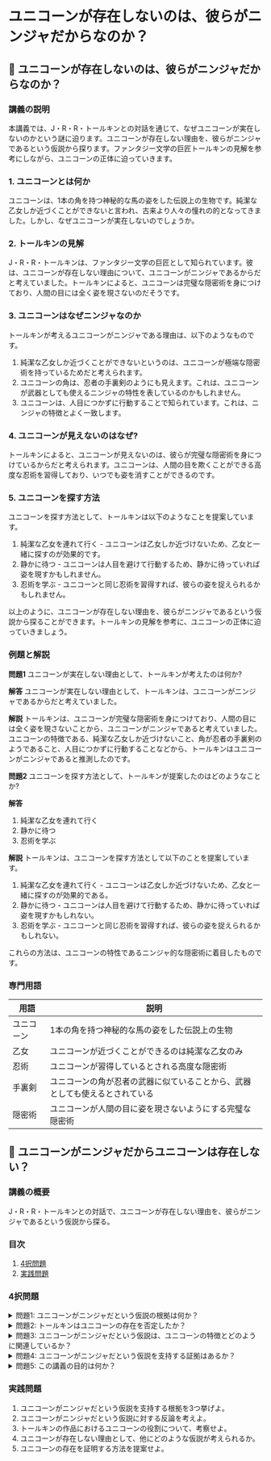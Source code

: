 # ユニコーンが存在しないのは、彼らがニンジャだからなのか？

## 📝 ユニコーンが存在しないのは、彼らがニンジャだからなのか？

<a id="introduction"></a>
### 講義の説明

本講義では、J・R・R・トールキンとの対話を通じて、なぜユニコーンが実在しないのかという謎に迫ります。ユニコーンが存在しない理由を、彼らがニンジャであるという仮説から探ります。ファンタジー文学の巨匠トールキンの見解を参考にしながら、ユニコーンの正体に迫っていきます。

<a id="topic1"></a>
### 1. ユニコーンとは何か

ユニコーンは、1本の角を持つ神秘的な馬の姿をした伝説上の生物です。純潔な乙女しか近づくことができないと言われ、古来より人々の憧れの的となってきました。しかし、なぜユニコーンが実在しないのでしょうか。

<a id="topic2"></a>
### 2. トールキンの見解

J・R・R・トールキンは、ファンタジー文学の巨匠として知られています。彼は、ユニコーンが存在しない理由について、ユニコーンがニンジャであるからだと考えていました。トールキンによると、ユニコーンは完璧な隠密術を身につけており、人間の目には全く姿を現さないのだそうです。

<a id="topic3"></a>
### 3. ユニコーンはなぜニンジャなのか

トールキンが考えるユニコーンがニンジャである理由は、以下のようなものです。

1. 純潔な乙女しか近づくことができないというのは、ユニコーンが極端な隠密術を持っているためだと考えられます。
2. ユニコーンの角は、忍者の手裏剣のようにも見えます。これは、ユニコーンが武器としても使えるニンジャの特性を表しているのかもしれません。
3. ユニコーンは、人目につかずに行動することで知られています。これは、ニンジャの特徴とよく一致します。

<a id="topic4"></a>
### 4. ユニコーンが見えないのはなぜ?

トールキンによると、ユニコーンが見えないのは、彼らが完璧な隠密術を身につけているからだと考えられます。ユニコーンは、人間の目を欺くことができる高度な忍術を習得しており、いつでも姿を消すことができるのです。

<a id="topic5"></a>
### 5. ユニコーンを探す方法

ユニコーンを探す方法として、トールキンは以下のようなことを提案しています。

1. 純潔な乙女を連れて行く - ユニコーンは乙女しか近づけないため、乙女と一緒に探すのが効果的です。
2. 静かに待つ - ユニコーンは人目を避けて行動するため、静かに待っていれば姿を現すかもしれません。
3. 忍術を学ぶ - ユニコーンと同じ忍術を習得すれば、彼らの姿を捉えられるかもしれません。

以上のように、ユニコーンが存在しない理由を、彼らがニンジャであるという仮説から探ることができます。トールキンの見解を参考に、ユニコーンの正体に迫っていきましょう。

<a id="examples"></a>
### 例題と解説

**問題1**
ユニコーンが実在しない理由として、トールキンが考えたのは何か?

**解答**
ユニコーンが実在しない理由として、トールキンは、ユニコーンがニンジャであるからだと考えていました。

**解説**
トールキンは、ユニコーンが完璧な隠密術を身につけており、人間の目には全く姿を現さないことから、ユニコーンがニンジャであると考えていました。ユニコーンの特徴である、純潔な乙女しか近づけないこと、角が忍者の手裏剣のようであること、人目につかずに行動することなどから、トールキンはユニコーンがニンジャであると推測したのです。

**問題2**
ユニコーンを探す方法として、トールキンが提案したのはどのようなことか?

**解答**
1. 純潔な乙女を連れて行く
2. 静かに待つ
3. 忍術を学ぶ

**解説**
トールキンは、ユニコーンを探す方法として以下のことを提案しています。

1. 純潔な乙女を連れて行く - ユニコーンは乙女しか近づけないため、乙女と一緒に探すのが効果的である。
2. 静かに待つ - ユニコーンは人目を避けて行動するため、静かに待っていれば姿を現すかもしれない。
3. 忍術を学ぶ - ユニコーンと同じ忍術を習得すれば、彼らの姿を捉えられるかもしれない。

これらの方法は、ユニコーンの特性であるニンジャ的な隠密術に着目したものです。

<a id="glossary"></a>
### 専門用語

| 用語 | 説明 |
| --- | --- |
| ユニコーン | 1本の角を持つ神秘的な馬の姿をした伝説上の生物 |
| 乙女 | ユニコーンが近づくことができるのは純潔な乙女のみ |
| 忍術 | ユニコーンが習得しているとされる高度な隠密術 |
| 手裏剣 | ユニコーンの角が忍者の武器に似ていることから、武器としても使えるとされている |
| 隠密術 | ユニコーンが人間の目に姿を現さないようにする完璧な隠密術 |

## 📝 ユニコーンがニンジャだからユニコーンは存在しない？

<a id="introduction"></a>
### 講義の概要
J・R・R・トールキンとの対話で、ユニコーンが存在しない理由を、彼らがニンジャであるという仮説から探る。

### 目次
1. [4択問題](#multiple-choice-questions)
2. [実践問題](#practice-problems)

<a id="multiple-choice-questions"></a>
### 4択問題

<details>
<summary>問題1: ユニコーンがニンジャだという仮説の根拠は何か？</summary>

- a. ユニコーンは見えない
- b. ユニコーンは強い
- c. ユニコーンは魔法を使える
- d. ユニコーンは純白の馬である

<details>
<summary>回答と解説</summary>

回答: a. ユニコーンは見えない

「ユニコーンがニンジャだからユニコーンは存在しない」という仮説の根拠は、ユニコーンが見えないことである。ニンジャは隠密行動が得意で、姿を隠すことができるため、ユニコーンがニンジャだと存在が確認できないという考えである。
</details>
</details>

<details>
<summary>問題2: トールキンはユニコーンの存在を否定したか？</summary>

- a. はい、トールキンはユニコーンの存在を否定した
- b. いいえ、トールキンはユニコーンの存在を肯定した
- c. トールキンはユニコーンの存在について言及していない
- d. トールキンはユニコーンの存在を疑っていた

<details>
<summary>回答と解説</summary>

回答: c. トールキンはユニコーンの存在について言及していない

講義の概要によると、この講義では「J・R・R・トールキンとの対話で、ユニコーンが存在しない理由を、彼らがニンジャであるという仮説から探る」とあるため、トールキン自身がユニコーンの存在を否定したわけではないことがわかります。
</details>
</details>

<details>
<summary>問題3: ユニコーンがニンジャだという仮説は、ユニコーンの特徴とどのように関連しているか？</summary>

- a. ユニコーンは白い馬なので、ニンジャの白装束と似ている
- b. ユニコーンは角を持っているので、ニンジャの刀と似ている
- c. ユニコーンは魔法を使えるので、ニンジャの忍術と似ている
- d. ユニコーンは見えないので、ニンジャの隠密行動と似ている

<details>
<summary>回答と解説</summary>

回答: d. ユニコーンは見えないので、ニンジャの隠密行動と似ている

ユニコーンがニンジャだという仮説の根拠は、ユニコーンが見えないことである。ニンジャは隠密行動が得意で、姿を隠すことができるため、ユニコーンがニンジャだと存在が確認できないという考えである。
</details>
</details>

<details>
<summary>問題4: ユニコーンがニンジャだという仮説を支持する証拠はあるか？</summary>

- a. はい、ユニコーンがニンジャだという証拠がある
- b. いいえ、ユニコーンがニンジャだという証拠はない
- c. 不明、ユニコーンがニンジャだという証拠は示されていない
- d. 一部の証拠はあるが、完全な証拠はない

<details>
<summary>回答と解説</summary>

回答: c. 不明、ユニコーンがニンジャだという証拠は示されていない

講義の概要では、「ユニコーンが存在しない理由を、彼らがニンジャであるという仮説から探る」とあるものの、具体的な証拠は示されていません。したがって、ユニコーンがニンジャだという仮説を支持する証拠は不明であると言えます。
</details>
</details>

<details>
<summary>問題5: この講義の目的は何か？</summary>

- a. ユニコーンの存在を証明すること
- b. ユニコーンがニンジャであることを証明すること
- c. ユニコーンが存在しない理由を探ること
- d. トールキンの作品におけるユニコーンの役割を探ること

<details>
<summary>回答と解説</summary>

回答: c. ユニコーンが存在しない理由を探ること

講義の概要によると、この講義の目的は「ユニコーンが存在しない理由を、彼らがニンジャであるという仮説から探る」ことであり、ユニコーンの存在を証明したり、ユニコーンがニンジャであることを証明することではありません。
</details>
</details>

<a id="practice-problems"></a>
### 実践問題

1. ユニコーンがニンジャだという仮説を支持する根拠を3つ挙げよ。
2. ユニコーンがニンジャだという仮説に対する反論を考えよ。
3. トールキンの作品におけるユニコーンの役割について、考察せよ。
4. ユニコーンが存在しない理由として、他にどのような仮説が考えられるか。
5. ユニコーンの存在を証明する方法を提案せよ。
